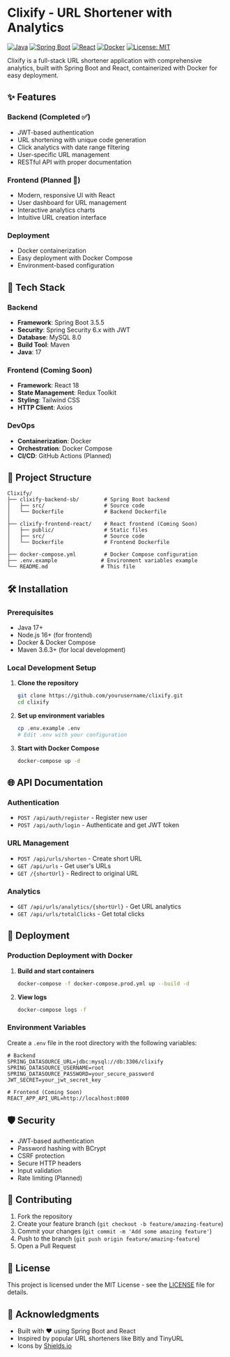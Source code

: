 # Clixify - URL Shortener with Analytics

[![Java](https://img.shields.io/badge/Java-17%2B-orange)](https://www.oracle.com/java/technologies/javase/jdk17-archive-downloads.html)
[![Spring Boot](https://img.shields.io/badge/Spring%20Boot-3.5.5-brightgreen)](https://spring.io/projects/spring-boot)
[![React](https://img.shields.io/badge/React-18.x-61dafb)](https://reactjs.org/)
[![Docker](https://img.shields.io/badge/Docker-✓-2496ED)](https://www.docker.com/)
[![License: MIT](https://img.shields.io/badge/License-MIT-yellow.svg)](https://opensource.org/licenses/MIT)

Clixify is a full-stack URL shortener application with comprehensive analytics, built with Spring Boot and React, containerized with Docker for easy deployment.

## ✨ Features

### Backend (Completed ✅)
- JWT-based authentication
- URL shortening with unique code generation
- Click analytics with date range filtering
- User-specific URL management
- RESTful API with proper documentation

### Frontend (Planned 🚧)
- Modern, responsive UI with React
- User dashboard for URL management
- Interactive analytics charts
- Intuitive URL creation interface

### Deployment
- Docker containerization
- Easy deployment with Docker Compose
- Environment-based configuration

## 🚀 Tech Stack

### Backend
- **Framework**: Spring Boot 3.5.5
- **Security**: Spring Security 6.x with JWT
- **Database**: MySQL 8.0
- **Build Tool**: Maven
- **Java**: 17

### Frontend (Coming Soon)
- **Framework**: React 18
- **State Management**: Redux Toolkit
- **Styling**: Tailwind CSS
- **HTTP Client**: Axios

### DevOps
- **Containerization**: Docker
- **Orchestration**: Docker Compose
- **CI/CD**: GitHub Actions (Planned)

## 📂 Project Structure

```
Clixify/
├── clixify-backend-sb/        # Spring Boot backend
│   ├── src/                   # Source code
│   └── Dockerfile             # Backend Dockerfile
│
├── clixify-frontend-react/    # React frontend (Coming Soon)
│   ├── public/                # Static files
│   ├── src/                   # Source code
│   └── Dockerfile             # Frontend Dockerfile
│
├── docker-compose.yml         # Docker Compose configuration
├── .env.example              # Environment variables example
└── README.md                 # This file
```

## 🛠 Installation

### Prerequisites
- Java 17+
- Node.js 16+ (for frontend)
- Docker & Docker Compose
- Maven 3.6.3+ (for local development)

### Local Development Setup

1. **Clone the repository**
   ```bash
   git clone https://github.com/yourusername/clixify.git
   cd clixify
   ```

2. **Set up environment variables**
   ```bash
   cp .env.example .env
   # Edit .env with your configuration
   ```

3. **Start with Docker Compose**
   ```bash
   docker-compose up -d
   ```

## 🌐 API Documentation

### Authentication
- `POST /api/auth/register` - Register new user
- `POST /api/auth/login` - Authenticate and get JWT token

### URL Management
- `POST /api/urls/shorten` - Create short URL
- `GET /api/urls` - Get user's URLs
- `GET /{shortUrl}` - Redirect to original URL

### Analytics
- `GET /api/urls/analytics/{shortUrl}` - Get URL analytics
- `GET /api/urls/totalClicks` - Get total clicks

## 🚀 Deployment

### Production Deployment with Docker

1. **Build and start containers**
   ```bash
   docker-compose -f docker-compose.prod.yml up --build -d
   ```

2. **View logs**
   ```bash
   docker-compose logs -f
   ```

### Environment Variables

Create a `.env` file in the root directory with the following variables:

```env
# Backend
SPRING_DATASOURCE_URL=jdbc:mysql://db:3306/clixify
SPRING_DATASOURCE_USERNAME=root
SPRING_DATASOURCE_PASSWORD=your_secure_password
JWT_SECRET=your_jwt_secret_key

# Frontend (Coming Soon)
REACT_APP_API_URL=http://localhost:8080
```

## 🛡️ Security

- JWT-based authentication
- Password hashing with BCrypt
- CSRF protection
- Secure HTTP headers
- Input validation
- Rate limiting (Planned)

## 🤝 Contributing

1. Fork the repository
2. Create your feature branch (`git checkout -b feature/amazing-feature`)
3. Commit your changes (`git commit -m 'Add some amazing feature'`)
4. Push to the branch (`git push origin feature/amazing-feature`)
5. Open a Pull Request

## 📝 License

This project is licensed under the MIT License - see the [LICENSE](LICENSE) file for details.

## 🙏 Acknowledgments

- Built with ❤️ using Spring Boot and React
- Inspired by popular URL shorteners like Bitly and TinyURL
- Icons by [Shields.io](https://shields.io/)
